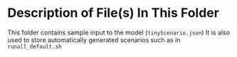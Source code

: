 Description of File(s) In This Folder
===

This folder contains sample input to the model (```tinyScenario.json```)
It is also used to store automatically generated scenarios such as in ```runall_default.sh```